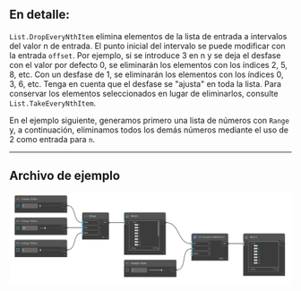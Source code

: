 ## En detalle:
`List.DropEveryNthItem` elimina elementos de la lista de entrada a intervalos del valor n de entrada. El punto inicial del intervalo se puede modificar con la entrada `offset`. Por ejemplo, si se introduce 3 en n y se deja el desfase con el valor por defecto 0, se eliminarán los elementos con los índices 2, 5, 8, etc. Con un desfase de 1, se eliminarán los elementos con los índices 0, 3, 6, etc. Tenga en cuenta que el desfase se "ajusta" en toda la lista. Para conservar los elementos seleccionados en lugar de eliminarlos, consulte `List.TakeEveryNthItem`.

En el ejemplo siguiente, generamos primero una lista de números con `Range` y, a continuación, eliminamos todos los demás números mediante el uso de 2 como entrada para `n`.
___
## Archivo de ejemplo

![List.DropEveryNthItem](./DSCore.List.DropEveryNthItem_img.jpg)
